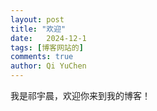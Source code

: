 ```yaml
---
layout: post
title: "欢迎"
date:   2024-12-1
tags: [博客网站的]
comments: true
author: Qi YuChen
---
```

我是祁宇晨，欢迎你来到我的博客！

